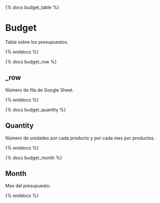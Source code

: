 {% docs budget_table %}

# Budget

Tabla sobre los presupuestos.

{% enddocs %}

{% docs budget_row %}

## _row

Número de fila de Google Sheet.

{% enddocs %}

{% docs budget_quantity %}

## Quantity

Número de unidades por cada producto y por cada mes por productos.

{% enddocs %}

{% docs budget_month %}

## Month

Mes del presupuesto.

{% enddocs %}
